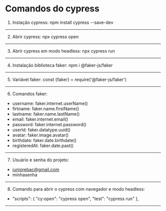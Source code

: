 # Comandos do cypress 

1. Instação cypress: npm install cypress --save-dev 
***
2. Abrir cypress: npx cypress open
***
3. Abrir cypress em modo headless: npx cypress run
***
4. Instalação biblioteca faker: npm i @faker-js/faker 
***
5. Variável faker: const {faker} = require('@faker-js/faker')
***
6. Comandos faker: 

* username: faker.internet.userName()
* firtname: faker.name.firstName()
* lastname: faker.name.lastName()
* email: faker.internet.email()
* password: faker.internet.password()
* userId: faker.datatype.uuid()
* avatar: faker.image.avatar()
* birthdate: faker.date.birthdate()
* registeredAt: faker.date.past()
***
7. Usuário e senha do projeto:
* juniorebac@gmail.com
* minhasenha
***
8. Comando para abrir o cypress com navegador e modo headless:
* "scripts": {
  "cy:open": "cypress open",
  "test": "cypress run"
},
***